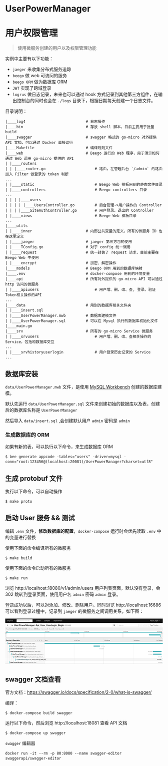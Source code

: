 # UserPowerManager

# 用户权限管理
> 使用微服务创建的用户以及权限管理功能 

实例中主要有以下功能：
* `jaeger` 来收集分布式服务追踪
* `beego` 做 web 可访问的服务
* `beego ORM` 做为数据库 ORM
* `JWT` 实现了跨域登录
* `logrus` 做日志记录，未来也可以通过 hook 方式记录到其他第三方组件，在输出控制台的同时也会在 `./logs` 目录下，根据日期每天创建一个日志文件。

目录说明：
```
|____log4                           # 日志操作
|____bin                            # 存放 shell 脚本，目前主要用于批量 build
|____swagger                        # swagger 格式的 go-micro 对外提供 API 文档，可以通过 Docker 直接运行
|____Makefile                       # 编译规则文件
|____web                            # Beego 运行的 Web 程序，用于演示如何通过 Web 调用 go-micro 提供的 API
| |____routers
| | |____router.go                      # 路由，在管理后台 `/admin` 的路由加入 Filter 做登录的 token 判断
...
| |____static                           # Beego Web 模板用到的静态文件目录
| |____controllers                      # Beego controllers 目录
...
| | | |____users
| | | | |____UsersController.go         # 后台管理->用户操作的 Controller
| | | |____SiteAuthController.go        # 用户登录、退出的 Controller 
| |____views                            # Beege Web 模板目录
... 
|____utils
| |____inner                        # 内部公共变量的定义，所有的微服务 ID 也在这里定义
| |____jaeger                       # jaeger 第三方包的使用
| |____TConfig.go                   # 对于 config 统一调用 
| |____request                      # 统一封装了 request 请求，目前主要在 Beego Web 中使用
| |____encrypt                      # 加密、解密操作
|____models                         # Beego ORM 用到的数据库映射
|____.env                           # docker-compose 用到的环境变量
|____api                            # 所有对外提供的 go-micro API 可以通过 http 访问的微服务
| |____apiusers                         # 用户增、删、改、查, 登录、验证Token相关操作的API
...
|____data                           # 用到的数据库相关文件夹
| |____insert.sql
| |____UserPowerManager.mwb         # 数据库建模文件
| |____UserPowerManager.sql         # 可以在 Mysql 执行的数据库初始化文件
|____main.go
|____srv                            # 所有的 go-micro Service 微服务
| |____srvusers                         # 用户增、删、改、查相关操作的 Service，包括和数据库交互
...
| |____srvhistoryuserlogin              # 用户登录历史记录的 Service
...
```

## 数据库安装

`data/UserPowerManager.mwb` 文件，是使用 [MySQL Workbench](https://www.mysql.com/cn/products/workbench/) 创建的数据库建模。

默认先运行 `data/UserPowerManager.sql` 文件来创建初始的数据库以及表，创建后的数据库名称是 `UserPowerManager`

然后导入 `data/insert.sql` ,会创建默认用户 `admin` 密码是 `admin`

### 生成数据库的 ORM

如果有新的表，可以执行以下命令，来生成数据库 ORM
```
$ bee generate appcode -tables="users" -driver=mysql -conn="root:123456@(localhost:20081)/UserPowerManager?charset=utf8"
```

## 生成 protobuf 文件

执行以下命令，可以自动操作
```
$ make proto
```

## 启动 User 服务 && 测试

编辑 `.env` 文件，**修改数据库的配置**，`docker-compose` 运行时会优先读取 `.env` 中的变量进行替换

使用下面的命令编译所有的微服务
```
$ make build
```

使用下面的命令启动所有的微服务
```
$ make run
```

浏览 http://localhost:18080/v1/admin/users 用户列表页面，默认没有登录，会 302 跳转到登录页面，使用用户名 `admin` 密码 `admin` 登录。

登录成功以后，可以对添加、修改、删除用户。同时浏览 http://localhost:16686 可以看到登录过程中，记录到 `jaeger` 的微服务之间调用关系，如下图：

![mshk.top](microservice_userpowermanager.png)

## swagger 文档查看

官方文档：https://swagger.io/docs/specification/2-0/what-is-swagger/

编译：
```
$ docker-compose build swagger
```

运行以下命令，然后浏览 http://localhost:18081 查看 API 文档
```bash
$ docker-compose up swagger
```


`swagger` 编辑器
```
docker run -it --rm -p 80:8080 --name swagger-editor swaggerapi/swagger-editor
```